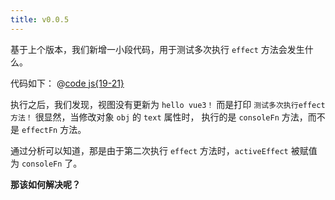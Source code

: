 ```yaml
---
title: v0.0.5
---
```


基于上个版本，我们新增一小段代码，用于测试多次执行 `effect` 方法会发生什么。

代码如下：
@[code js{19-21}](@src/vue3/v-0.0.2/v0.1.4/index.js)

<Demo content="hello world!"></Demo>
<Console content="测试多次执行 effect 方法！"></Console>

执行之后，我们发现，视图没有更新为 `hello vue3！`
而是打印 `测试多次执行effect方法！`
很显然，当修改对象 `obj` 的 `text` 属性时， 执行的是 `consoleFn` 方法，而不是 `effectFn` 方法。

通过分析可以知道，那是由于第二次执行 `effect` 方法时，`activeEffect` 被赋值为 `consoleFn` 了。

**那该如何解决呢？**
